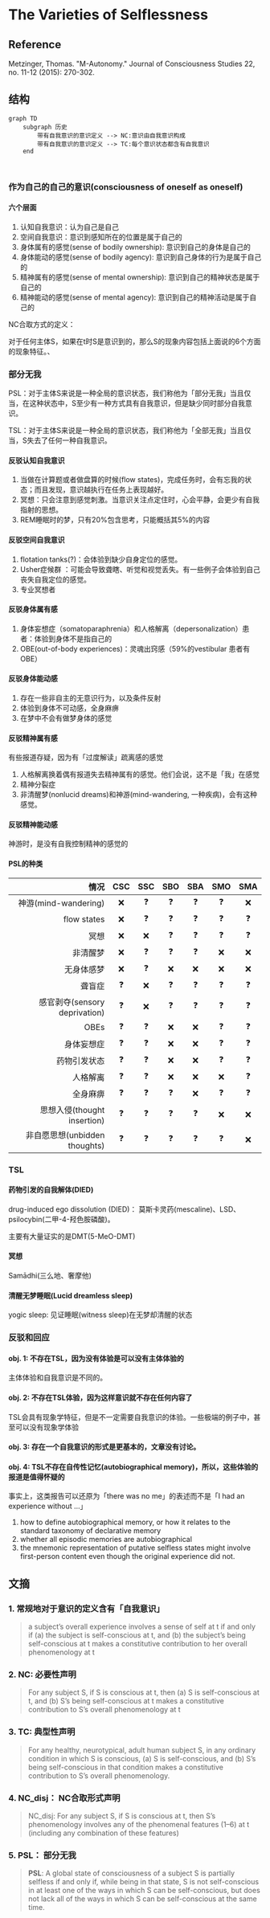 # The Varieties of Selflessness

## Reference

Metzinger, Thomas. "M-Autonomy." Journal of Consciousness Studies 22, no. 11-12 (2015): 270-302.

## 结构

```mermaid
graph TD
	subgraph 历史
		带有自我意识的意识定义 --> NC:意识由自我意识构成
		带有自我意识的意识定义 --> TC:每个意识状态都含有自我意识
	end
	
	
```

### 作为自己的自己的意识(consciousness of oneself as oneself)

#### 六个层面

1. 认知自我意识：认为自己是自己
2. 空间自我意识：意识到感知所在的位置是属于自己的
3. 身体属有的感觉(sense of bodily ownership): 意识到自己的身体是自己的
4. 身体能动的感觉(sense of bodily agency): 意识到自己身体的行为是属于自己的
5. 精神属有的感觉(sense of mental ownership): 意识到自己的精神状态是属于自己的
6. 精神能动的感觉(sense of mental agency): 意识到自己的精神活动是属于自己的

NC合取方式的定义：

对于任何主体S，如果在t时S是意识到的，那么S的现象内容包括上面说的6个方面的现象特征。、

### 部分无我

PSL：对于主体S来说是一种全局的意识状态，我们称他为「部分无我」当且仅当，在这种状态中，S至少有一种方式具有自我意识，但是缺少同时部分自我意识。

TSL：对于主体S来说是一种全局的意识状态，我们称他为「全部无我」当且仅当，S失去了任何一种自我意识。

#### 反驳认知自我意识

1. 当做在计算题或者做盘算的时候(flow states)，完成任务时，会有忘我的状态；而且发现，意识越执行在任务上表现越好。
2. 冥想：只会注意到感觉刺激。当意识关注点定住时，心会平静，会更少有自我指射的思想。
3. REM睡眠时的梦，只有20%包含思考，只能概括其5%的内容

#### 反驳空间自我意识

1. flotation tanks(?)：会体验到缺少自身定位的感觉。
2. Usher症候群 ：可能会导致聋瞎、听觉和视觉丢失。有一些例子会体验到自己丧失自我定位的感觉。
3. 专业冥想者

#### 反驳身体属有感

1. 身体妄想症（somatoparaphrenia）和人格解离（depersonalization）患者：体验到身体不是指自己的
2. OBE(out-of-body experiences)：灵魂出窍感（59%的vestibular 患者有OBE）

#### 反驳身体能动感

1. 存在一些非自主的无意识行为，以及条件反射
2. 体验到身体不可动感，全身麻痹
3. 在梦中不会有做梦身体的感觉

#### 反驳精神属有感

有些报道存疑，因为有「过度解读」疏离感的感觉

1. 人格解离换着偶有报道失去精神属有的感觉。他们会说，这不是「我」在感觉
2. 精神分裂症
3. 非清醒梦(nonlucid dreams)和神游(mind-wandering, 一种疾病)，会有这种感觉。

#### 反驳精神能动感

神游时，是没有自我控制精神的感觉的

#### PSL的种类

|                          情况 |    CSC     |    SSC     |    SBO     |    SBA     |    SMO     |    SMA     |
| ----------------------------: | :--------: | :--------: | :--------: | :--------: | :--------: | :--------: |
|          神游(mind-wandering) |    :x:     | :question: | :question: | :question: | :question: |    :x:     |
|                   flow states |    :x:     | :question: | :question: | :question: | :question: | :question: |
|                          冥想 |    :x:     |    :x:     | :question: | :question: | :question: | :question: |
|                      非清醒梦 |    :x:     | :question: | :question: | :question: |    :x:     |    :x:     |
|                    无身体感梦 |    :x:     | :question: |    :x:     |    :x:     |    :x:     |    :x:     |
|                        聋盲症 | :question: |    :x:     | :question: | :question: | :question: | :question: |
| 感官剥夺(sensory deprivation) | :question: |    :x:     | :question: | :question: | :question: | :question: |
|                          OBEs | :question: | :question: |    :x:     |    :x:     | :question: | :question: |
|                    身体妄想症 | :question: | :question: |    :x:     |    :x:     | :question: | :question: |
|                  药物引发状态 | :question: | :question: |    :x:     |    :x:     | :question: | :question: |
|                      人格解离 | :question: | :question: |    :x:     |    :x:     |    :x:     | :question: |
|                      全身麻痹 | :question: | :question: | :question: |    :x:     | :question: | :question: |
|   思想入侵(thought insertion) | :question: | :question: | :question: | :question: |    :x:     |    :x:     |
| 非自愿思想(unbidden thoughts) | :question: | :question: | :question: | :question: | :question: |    :x:     |



### TSL

#### 药物引发的自我解体(DIED)

drug-induced ego dissolution (DIED)： 莫斯卡灵药(mescaline)、LSD、psilocybin(二甲-4-羟色胺磷酸)。

主要有大量证实的是DMT(5-MeO-DMT)

#### 冥想

Samādhi(三么地、奢摩他)

#### 清醒无梦睡眠(Lucid dreamless sleep)

yogic sleep: 见证睡眠(witness sleep)在无梦却清醒的状态

### 反驳和回应

#### obj. 1: 不存在TSL，因为没有体验是可以没有主体体验的

主体体验和自我意识是不同的。

#### obj. 2: 不存在TSL体验，因为这样意识就不存在任何内容了

TSL会具有现象学特征，但是不一定需要自我意识的体验。一些极端的例子中，甚至可以没有现象学体验

#### obj. 3: 存在一个自我意识的形式是更基本的，文章没有讨论。

#### obj. 4: TSL不存在自传性记忆(autobiographical memory)，所以，这些体验的报道是值得怀疑的

事实上，这类报告可以还原为「there was no me」的表述而不是「I had an experience without ...」

1. how to define autobiographical memory, or how it relates to the standard taxonomy of declarative memory 
2. whether all episodic memories are autobiographical  
3. the mnemonic representation of putative selfless states might involve first-person content even though the original experience did not.   

## 文摘

### 1. 常规地对于意识的定义含有「自我意识」

> a subject’s overall experience involves a sense of self at t if and only if (a) the subject is self-conscious at t, and (b) the subject’s being self-conscious at t makes a constitutive contribution to her overall phenomenology at t  

### 2. NC: 必要性声明

> For any subject S, if S is conscious at t, then (a) S is self-conscious at t, and (b) S’s being self-conscious at t makes a constitutive contribution to S’s overall phenomenology at t  

### 3. TC: 典型性声明

> For any healthy, neurotypical, adult human subject S, in any ordinary condition in which S is conscious, (a) S is self-conscious, and (b) S’s being self-conscious in that condition makes a constitutive contribution to S’s overall phenomenology.

### 4. NC_disj： NC合取形式声明

> NC_disj: For any subject S, if S is conscious at t, then S’s phenomenology involves any of the phenomenal features (1–6) at t (including any combination of these features)  

### 5. PSL： 部分无我

> **PSL**: A global state of consciousness of a subject S is partially selfless if and only if, while being in that state, S is not self-conscious in at least one of the ways in which S can be self-conscious, but does not lack all of the ways in which S can be self-conscious at the same time.  